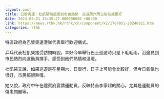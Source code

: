 ```yaml
---
layout: post
title: 巴黎奧運｜杜凱琹稱感受到市民熱情　巡遊周六周日氣氛或更好
date: 2024-08-21 15:35:27.000000000 +08:00
link: https://news.rthk.hk/rthk/ch/component/k2/1767051-20240821.htm
categories: rthk
---
```


特區政府為巴黎奧運港隊代表舉行歡迎儀式。

乒乓代表杜凱琹接受訪問時說，幸好今早舉行巴士巡遊時只是下毛毛雨，沿途見到市民熱烈向運動員揮手，感受到他們熱情和溫暖。

杜凱琹又說，如果巡遊是在星期六、日舉行，日子上可能會比較好，但今日氣氛也很好，市民都很熱情。

她又說，政府中午在禮賓府宴請運動員，反映特首李家超的關心，尤其是運動員的傷患問題等。
